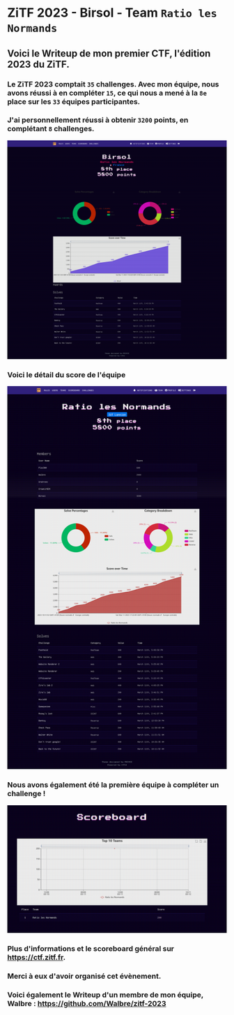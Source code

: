 # ZiTF 2023 - **Birsol** - Team `Ratio les Normands`

## Voici le Writeup de mon premier CTF, l'édition 2023 du ZiTF.

### Le ZiTF 2023 comptait `35` challenges. Avec mon équipe, nous avons réussi à en compléter `15`, ce qui nous a mené à la `8e` place sur les `33` équipes participantes.

### J'ai personnellement réussi à obtenir `3200` points, en complétant `8` challenges.

![Profil](Images/Profil.png)

### Voici le détail du score de l'équipe

![Score équipe](Images/ScoreEquipe.png)

### Nous avons également été la première équipe à compléter un challenge !

![1er Flag](Images/1erFlag.PNG)

### Plus d'informations et le scoreboard général sur https://ctf.zitf.fr.

### Merci à eux d'avoir organisé cet évènement.

### Voici également le Writeup d'un membre de mon équipe, **Walbre** : https://github.com/Walbre/zitf-2023